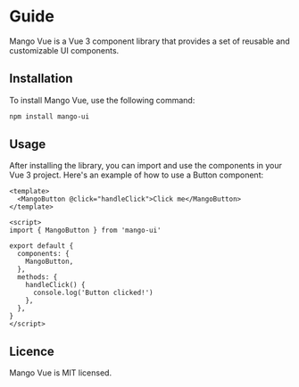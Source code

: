 # Guide

Mango Vue is a Vue 3 component library that provides a set of reusable and customizable UI components.

## Installation

To install Mango Vue, use the following command:

```bash
npm install mango-ui
```

## Usage

After installing the library, you can import and use the components in your Vue 3 project. Here's an example of how to use a Button component:

```vue
<template>
  <MangoButton @click="handleClick">Click me</MangoButton>
</template>

<script>
import { MangoButton } from 'mango-ui'

export default {
  components: {
    MangoButton,
  },
  methods: {
    handleClick() {
      console.log('Button clicked!')
    },
  },
}
</script>
```

## Licence

Mango Vue is MIT licensed.
